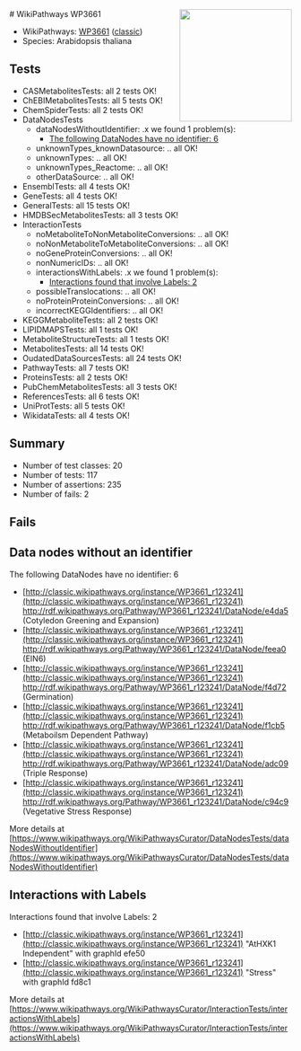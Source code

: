 <img style="float: right; width: 200px" src="https://upload.wikimedia.org/wikipedia/commons/thumb/8/83/Wplogo_with_text_500.png/640px-Wplogo_with_text_500.png" />
# WikiPathways WP3661

* WikiPathways: [WP3661](https://wikipathways.org/pathways/WP3661) ([classic](https://classic.wikipathways.org/instance/WP3661))
* Species: Arabidopsis thaliana
## Tests
* CASMetabolitesTests: all 2 tests OK!
* ChEBIMetabolitesTests: all 5 tests OK!
* ChemSpiderTests: all 2 tests OK!
* DataNodesTests
    * dataNodesWithoutIdentifier: .x we found 1 problem(s):
        * [The following DataNodes have no identifier: 6](#d2d32fa5)
    * unknownTypes_knownDatasource: .. all OK!
    * unknownTypes: .. all OK!
    * unknownTypes_Reactome: .. all OK!
    * otherDataSource: .. all OK!
* EnsemblTests: all 4 tests OK!
* GeneTests: all 4 tests OK!
* GeneralTests: all 15 tests OK!
* HMDBSecMetabolitesTests: all 3 tests OK!
* InteractionTests
    * noMetaboliteToNonMetaboliteConversions: .. all OK!
    * noNonMetaboliteToMetaboliteConversions: .. all OK!
    * noGeneProteinConversions: .. all OK!
    * nonNumericIDs: .. all OK!
    * interactionsWithLabels: .x we found 1 problem(s):
        * [Interactions found that involve Labels: 2](#630d2679)
    * possibleTranslocations: .. all OK!
    * noProteinProteinConversions: .. all OK!
    * incorrectKEGGIdentifiers: .. all OK!
* KEGGMetaboliteTests: all 2 tests OK!
* LIPIDMAPSTests: all 1 tests OK!
* MetaboliteStructureTests: all 1 tests OK!
* MetabolitesTests: all 14 tests OK!
* OudatedDataSourcesTests: all 24 tests OK!
* PathwayTests: all 7 tests OK!
* ProteinsTests: all 2 tests OK!
* PubChemMetabolitesTests: all 3 tests OK!
* ReferencesTests: all 6 tests OK!
* UniProtTests: all 5 tests OK!
* WikidataTests: all 4 tests OK!


## Summary

* Number of test classes: 20
* Number of tests: 117
* Number of assertions: 235
* Number of fails: 2

## Fails

<a name="d2d32fa5" />

## Data nodes without an identifier

The following DataNodes have no identifier: 6

* [http://classic.wikipathways.org/instance/WP3661_r123241](http://classic.wikipathways.org/instance/WP3661_r123241) http://rdf.wikipathways.org/Pathway/WP3661_r123241/DataNode/e4da5 (Cotyledon Greening and Expansion)
* [http://classic.wikipathways.org/instance/WP3661_r123241](http://classic.wikipathways.org/instance/WP3661_r123241) http://rdf.wikipathways.org/Pathway/WP3661_r123241/DataNode/feea0 (EIN6)
* [http://classic.wikipathways.org/instance/WP3661_r123241](http://classic.wikipathways.org/instance/WP3661_r123241) http://rdf.wikipathways.org/Pathway/WP3661_r123241/DataNode/f4d72 (Germination)
* [http://classic.wikipathways.org/instance/WP3661_r123241](http://classic.wikipathways.org/instance/WP3661_r123241) http://rdf.wikipathways.org/Pathway/WP3661_r123241/DataNode/f1cb5 (Metaboilsm Dependent Pathway)
* [http://classic.wikipathways.org/instance/WP3661_r123241](http://classic.wikipathways.org/instance/WP3661_r123241) http://rdf.wikipathways.org/Pathway/WP3661_r123241/DataNode/adc09 (Triple 
Response)
* [http://classic.wikipathways.org/instance/WP3661_r123241](http://classic.wikipathways.org/instance/WP3661_r123241) http://rdf.wikipathways.org/Pathway/WP3661_r123241/DataNode/c94c9 (Vegetative Stress 
Response)


More details at [https://www.wikipathways.org/WikiPathwaysCurator/DataNodesTests/dataNodesWithoutIdentifier](https://www.wikipathways.org/WikiPathwaysCurator/DataNodesTests/dataNodesWithoutIdentifier)

<a name="630d2679" />

## Interactions with Labels

Interactions found that involve Labels: 2

* [http://classic.wikipathways.org/instance/WP3661_r123241](http://classic.wikipathways.org/instance/WP3661_r123241) "AtHXK1 Independent" with graphId efe50
* [http://classic.wikipathways.org/instance/WP3661_r123241](http://classic.wikipathways.org/instance/WP3661_r123241) "Stress" with graphId fd8c1


More details at [https://www.wikipathways.org/WikiPathwaysCurator/InteractionTests/interactionsWithLabels](https://www.wikipathways.org/WikiPathwaysCurator/InteractionTests/interactionsWithLabels)

